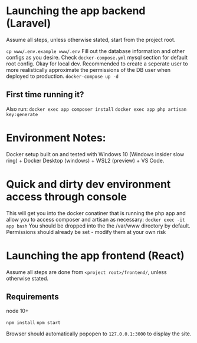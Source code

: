 # Launching the app backend (Laravel)
Assume all steps, unless otherwise stated, start from the project root.

`cp www/.env.example www/.env`
Fill out the database information and other configs as you desire.  Check `docker-compose.yml` mysql section for default root config. Okay for local dev. Recommended to create a seperate user to more realistically approximate the permissions of the DB user when deployed to production.
`docker-compose up -d`

## First time running it?
Also run:
`docker exec app composer install`
`docker exec app php artisan key:generate`


# Environment Notes:
Docker setup built on and tested with Windows 10 (Windows insider slow ring) + Docker Desktop (windows) + WSL2 (preview) + VS Code.

# Quick and dirty dev environment access through console
This will get you into the docker conatiner that is running the php app and allow you to access composer and artisan as necessary:
`docker exec -it app bash`
You should be dropped into the the /var/www directory by default.  Permissions should already be set - modify them at your own risk


# Launching the app frontend (React)
Assume all steps are done from `<project root>/frontend/`,  unless otherwise stated.

## Requirements
node 10+

`npm install`
`npm start`

Browser should automatically popopen to `127.0.0.1:3000` to display the site.